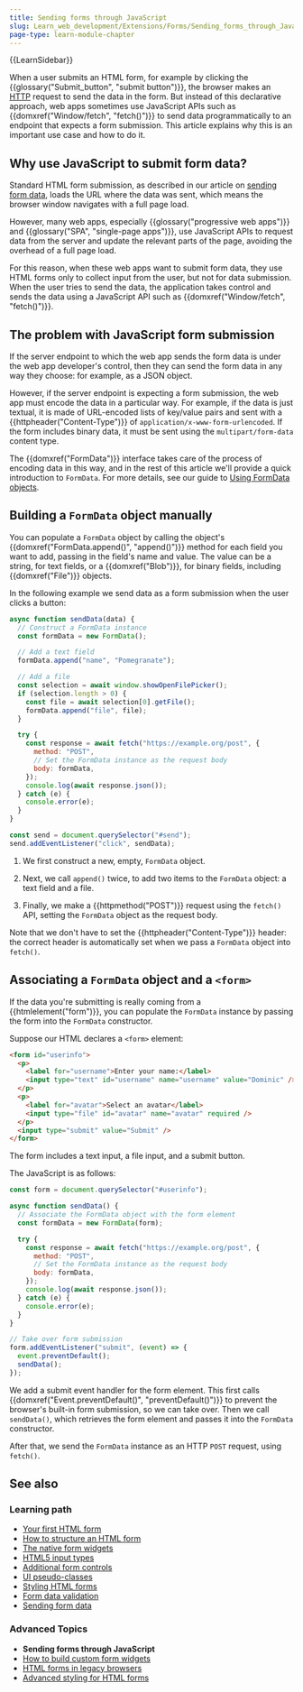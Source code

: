 ```yaml
---
title: Sending forms through JavaScript
slug: Learn_web_development/Extensions/Forms/Sending_forms_through_JavaScript
page-type: learn-module-chapter
---
```


{{LearnSidebar}}

When a user submits an HTML form, for example by clicking the {{glossary("Submit_button", "submit button")}}, the browser makes an [HTTP](/en-US/docs/Web/HTTP) request to send the data in the form. But instead of this declarative approach, web apps sometimes use JavaScript APIs such as {{domxref("Window/fetch", "fetch()")}} to send data programmatically to an endpoint that expects a form submission. This article explains why this is an important use case and how to do it.

## Why use JavaScript to submit form data?

Standard HTML form submission, as described in our article on [sending form data](/en-US/docs/Learn_web_development/Extensions/Forms/Sending_and_retrieving_form_data), loads the URL where the data was sent, which means the browser window navigates with a full page load.

However, many web apps, especially {{glossary("progressive web apps")}} and {{glossary("SPA", "single-page apps")}}, use JavaScript APIs to request data from the server and update the relevant parts of the page, avoiding the overhead of a full page load.

For this reason, when these web apps want to submit form data, they use HTML forms only to collect input from the user, but not for data submission. When the user tries to send the data, the application takes control and sends the data using a JavaScript API such as {{domxref("Window/fetch", "fetch()")}}.

## The problem with JavaScript form submission

If the server endpoint to which the web app sends the form data is under the web app developer's control, then they can send the form data in any way they choose: for example, as a JSON object.

However, if the server endpoint is expecting a form submission, the web app must encode the data in a particular way. For example, if the data is just textual, it is made of URL-encoded lists of key/value pairs and sent with a {{httpheader("Content-Type")}} of `application/x-www-form-urlencoded`. If the form includes binary data, it must be sent using the `multipart/form-data` content type.

The {{domxref("FormData")}} interface takes care of the process of encoding data in this way, and in the rest of this article we'll provide a quick introduction to `FormData`. For more details, see our guide to [Using FormData objects](/en-US/docs/Web/API/XMLHttpRequest_API/Using_FormData_Objects).

## Building a `FormData` object manually

You can populate a `FormData` object by calling the object's {{domxref("FormData.append()", "append()")}} method for each field you want to add, passing in the field's name and value. The value can be a string, for text fields, or a {{domxref("Blob")}}, for binary fields, including {{domxref("File")}} objects.

In the following example we send data as a form submission when the user clicks a button:

```js
async function sendData(data) {
  // Construct a FormData instance
  const formData = new FormData();

  // Add a text field
  formData.append("name", "Pomegranate");

  // Add a file
  const selection = await window.showOpenFilePicker();
  if (selection.length > 0) {
    const file = await selection[0].getFile();
    formData.append("file", file);
  }

  try {
    const response = await fetch("https://example.org/post", {
      method: "POST",
      // Set the FormData instance as the request body
      body: formData,
    });
    console.log(await response.json());
  } catch (e) {
    console.error(e);
  }
}

const send = document.querySelector("#send");
send.addEventListener("click", sendData);
```

1. We first construct a new, empty, `FormData` object.

2. Next, we call `append()` twice, to add two items to the `FormData` object: a text field and a file.

3. Finally, we make a {{httpmethod("POST")}} request using the `fetch()` API, setting the `FormData` object as the request body.

Note that we don't have to set the {{httpheader("Content-Type")}} header: the correct header is automatically set when we pass a `FormData` object into `fetch()`.

## Associating a `FormData` object and a `<form>`

If the data you're submitting is really coming from a {{htmlelement("form")}}, you can populate the `FormData` instance by passing the form into the `FormData` constructor.

Suppose our HTML declares a `<form>` element:

```html
<form id="userinfo">
  <p>
    <label for="username">Enter your name:</label>
    <input type="text" id="username" name="username" value="Dominic" />
  </p>
  <p>
    <label for="avatar">Select an avatar</label>
    <input type="file" id="avatar" name="avatar" required />
  </p>
  <input type="submit" value="Submit" />
</form>
```

The form includes a text input, a file input, and a submit button.

The JavaScript is as follows:

```js
const form = document.querySelector("#userinfo");

async function sendData() {
  // Associate the FormData object with the form element
  const formData = new FormData(form);

  try {
    const response = await fetch("https://example.org/post", {
      method: "POST",
      // Set the FormData instance as the request body
      body: formData,
    });
    console.log(await response.json());
  } catch (e) {
    console.error(e);
  }
}

// Take over form submission
form.addEventListener("submit", (event) => {
  event.preventDefault();
  sendData();
});
```

We add a submit event handler for the form element. This first calls {{domxref("Event.preventDefault()", "preventDefault()")}} to prevent the browser's built-in form submission, so we can take over. Then we call `sendData()`, which retrieves the form element and passes it into the `FormData` constructor.

After that, we send the `FormData` instance as an HTTP `POST` request, using `fetch()`.

## See also

### Learning path

- [Your first HTML form](/en-US/docs/Learn_web_development/Extensions/Forms/Your_first_form)
- [How to structure an HTML form](/en-US/docs/Learn_web_development/Extensions/Forms/How_to_structure_a_web_form)
- [The native form widgets](/en-US/docs/Learn_web_development/Extensions/Forms/Basic_native_form_controls)
- [HTML5 input types](/en-US/docs/Learn_web_development/Extensions/Forms/HTML5_input_types)
- [Additional form controls](/en-US/docs/Learn_web_development/Extensions/Forms/Other_form_controls)
- [UI pseudo-classes](/en-US/docs/Learn_web_development/Extensions/Forms/UI_pseudo-classes)
- [Styling HTML forms](/en-US/docs/Learn_web_development/Extensions/Forms/Styling_web_forms)
- [Form data validation](/en-US/docs/Learn_web_development/Extensions/Forms/Form_validation)
- [Sending form data](/en-US/docs/Learn_web_development/Extensions/Forms/Sending_and_retrieving_form_data)

### Advanced Topics

- **Sending forms through JavaScript**
- [How to build custom form widgets](/en-US/docs/Learn_web_development/Extensions/Forms/How_to_build_custom_form_controls)
- [HTML forms in legacy browsers](/en-US/docs/Learn_web_development/Extensions/Forms/HTML_forms_in_legacy_browsers)
- [Advanced styling for HTML forms](/en-US/docs/Learn_web_development/Extensions/Forms/Advanced_form_styling)
